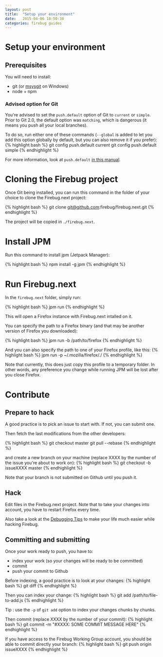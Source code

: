 ```yaml
---
layout: post
title:  "Setup your environment"
date:   2015-04-06 18:50:30
categories: firebug guides
---
```

# Setup your environment

## Prerequisites

You will need to install:
  * git (or [msysgit](https://msysgit.github.io/) on Windows)
  * node + npm

### Advised option for Git

You're advised to set the `push.default` option of Git to `current` or `simple`. Prior to Git 2.0, the default option was `matching`, which is dangerous (it means you push all your local branches).

To do so, run either one of these commands (`--global` is added to let you add this option globally by default, but you can also remove it if you prefer):
{% highlight bash %}
git config push.default current
git config push.default simple
{% endhighlight %}

For more information, look at `push.default` [in this manual](http://git-scm.com/docs/git-config.html).

# Cloning the Firebug project

Once Git being installed, you can run this command in the folder of your choice to clone the Firebug.next project:

{% highlight bash %}
git clone git@github.com:firebug/firebug.next.git
{% endhighlight %}

The project will be copied in `./firebug.next`.


# Install JPM

Run this command to install jpm (Jetpack Manager):

{% highlight bash %}
npm install -g jpm
{% endhighlight %}

# Run Firebug.next

In the `firebug.next` folder, simply run:

{% highlight bash %}
jpm run
{% endhighlight %}

This will open a Firefox instance with Firebug.next intalled on it.

You can specify the path to a Firefox binary (and that may be another version of Firefox you downloaded):

{% highlight bash %}
jpm run -b /path/to/firefox
{% endhighlight %}

And you can also specify the path to one of your Firefox profile, like this:
{% highlight bash %}
jpm run -p ~/.mozilla/firefox/<uuid>.<profile name>/
{% endhighlight %}

Note that currently, this does just copy this profile to a temporary folder. In other words, any preference you change while running JPM will be lost after you close Firefox.

# Contribute

## Prepare to hack

A good practice is to pick an issue to start with. If not, you can submit one.

Then fetch the last modifications from the other developers:

{% highlight bash %}
git checkout master
git pull --rebase
{% endhighlight %}

and create a new branch on your machine (replace XXXX by the number of the issue you're about to work on):
{% highlight bash %}
git checkout -b issueXXXX master
{% endhighlight %}

Note that your branch is not submitted on Github until you push it.

## Hack

Edit files in the Firebug.next project. Note that to take your changes into account, you have to restart Firefox every time.

Also take a look at the [Debugging Tips](https://github.com/firebug/firebug.next/wiki/Debugging-Firebug-Tips-&-Tricks) to make your life much easier while hacking Firebug.

## Committing and submitting

Once your work ready to push, you have to:
* index your work (so your changes will be ready to be committed)
* commit
* push your commit to Github

Before indexing, a good practice is to look at your changes:
{% highlight bash %}
git diff
{% endhighlight %}

Then you can index your change:
{% highlight bash %}
git add /path/to/file-to-add.js
{% endhighlight %}

Tip : use the `-p` of `git add` option to index your changes chunks by chunks.

Then commit (replace XXXX by the number of your commit):
{% highlight bash %}
git commit -m "#XXXX: SOME COMMIT MESSAGE HERE"
{% endhighlight %}

If you have access to the Firebug Working Group account, you should be able to commit directly your branch:
{% highlight bash %}
git push origin issueXXXX
{% endhighlight %}